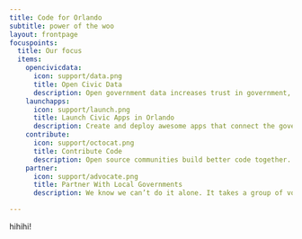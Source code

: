 ```yaml
---
title: Code for Orlando
subtitle: power of the woo
layout: frontpage
focuspoints:
  title: Our focus
  items:
    opencivicdata:
      icon: support/data.png
      title: Open Civic Data
      description: Open government data increases trust in government, reduces friction in processes, and leads to economic development through new technologies and companies. Civic data does not free itself. It needs you to liberate it.
    launchapps:
      icon: support/launch.png
      title: Launch Civic Apps in Orlando
      description: Create and deploy awesome apps that connect the government to citizens. As civic hackers we can change the way our city and residents uses web and mobile software to operate.
    contribute: 
      icon: support/octocat.png
      title: Contribute Code
      description: Open source communities build better code together. Together with other Code for America cities we can build better apps by contributing all our code to the Code for America repositories.
    partner:
      icon: support/advocate.png
      title: Partner With Local Governments
      description: We know we can’t do it alone. It takes a group of volunteers working with our local cities and governments to make an impact.

---
```


hihihi!
